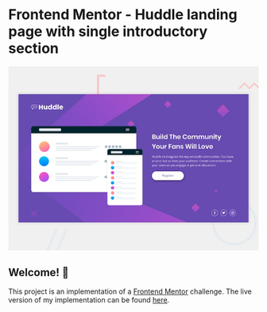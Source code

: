 # Frontend Mentor - Huddle landing page with single introductory section

![Design preview for the Huddle landing page with single introductory section](./design/desktop-preview.jpg)

## Welcome! 👋

This project is an implementation of a [Frontend Mentor](https://www.frontendmentor.io) challenge. The live version of my implementation can be found [here](https://frontend-mentor-huddle-landing.now.sh/).

